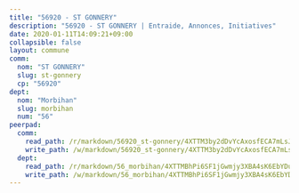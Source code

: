 ```yaml
---
title: "56920 - ST GONNERY"
description: "56920 - ST GONNERY | Entraide, Annonces, Initiatives"
date: 2020-01-11T14:09:21+09:00
collapsible: false
layout: commune
comm:
  nom: "ST GONNERY"
  slug: st-gonnery
  cp: "56920"
dept:
  nom: "Morbihan"
  slug: morbihan
  num: "56"
peerpad:
  comm:
    read_path: /r/markdown/56920_st-gonnery/4XTTM3by2dDvYcAxosfECA7mLsJW2ucKBwYCsV1Mpftet1go6
    write_path: /w/markdown/56920_st-gonnery/4XTTM3by2dDvYcAxosfECA7mLsJW2ucKBwYCsV1Mpftet1go6-K3TgULjZwnVTqGxWE5y53jfkELhnu3n8Fqu1UZSQoTBYYv9YQatfum11fHFMTRF4TRvpMh1eGhsGjKTZvSPFwHJ3ze5bX2SEW7nZc8hspdrDMUvZAGSZJLXJ4DCzffTD1SBDb2nQ
  dept:
    read_path: /r/markdown/56_morbihan/4XTTMBhPi6SF1jGwmjy3XBA4sK6EbYDun44EYwF3irZ7aBa5U
    write_path: /w/markdown/56_morbihan/4XTTMBhPi6SF1jGwmjy3XBA4sK6EbYDun44EYwF3irZ7aBa5U-K3TgV3HyhWtqSpmJ2GGLPRtHigVTcxkFRVLMX5R66UyRAN55PNUQgmTNwaDuJmWps9EVWQzncDySYbA7Pg7qEdRXsayrZysPHK4HeKM3FG1U8vQvyUvaDoFo4L4Z8coFC71q4zES
---
```


